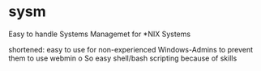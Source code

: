 # sysm
Easy to handle Systems Managemet for *NIX Systems

shortened:
easy to use for non-experienced Windows-Admins to  prevent them to use webmin o
So easy shell/bash scripting because of skills 
